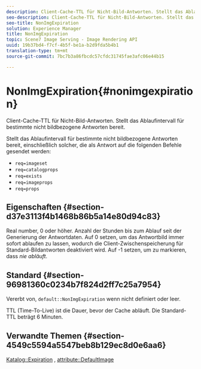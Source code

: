 ```yaml
---
description: Client-Cache-TTL für Nicht-Bild-Antworten. Stellt das Ablaufintervall für bestimmte nicht bildbezogene Antworten bereit.
seo-description: Client-Cache-TTL für Nicht-Bild-Antworten. Stellt das Ablaufintervall für bestimmte nicht bildbezogene Antworten bereit.
seo-title: NonImgExpiration
solution: Experience Manager
title: NonImgExpiration
topic: Scene7 Image Serving - Image Rendering API
uuid: 19b37bd4-f7cf-4b5f-be1a-b2d9fda5b4b1
translation-type: tm+mt
source-git-commit: 7bc7b3a86fbcdc57cfdc31745fae3afc06e44b15

---
```



# NonImgExpiration{#nonimgexpiration}

Client-Cache-TTL für Nicht-Bild-Antworten. Stellt das Ablaufintervall für bestimmte nicht bildbezogene Antworten bereit.

Stellt das Ablaufintervall für bestimmte nicht bildbezogene Antworten bereit, einschließlich solcher, die als Antwort auf die folgenden Befehle gesendet werden:

* `req=imageset`
* `req=catalogprops`
* `req=exists`
* `req=imageprops`
* `req=props`

## Eigenschaften {#section-d37e3113f4b1468b86b5a14e80d94c83}

Real number, 0 oder höher. Anzahl der Stunden bis zum Ablauf seit der Generierung der Antwortdaten. Auf 0 setzen, um das Antwortbild immer sofort ablaufen zu lassen, wodurch die Client-Zwischenspeicherung für Standard-Bildantworten deaktiviert wird. Auf -1 setzen, um zu markieren, dass *nie abläuft*.

## Standard {#section-96981360c0234b7f824d2ff7c25a7954}

Vererbt von, `default::NonImgExpiration` wenn nicht definiert oder leer.

TTL (Time-To-Live) ist die Dauer, bevor der Cache abläuft. Die Standard-TTL beträgt 6 Minuten.

## Verwandte Themen {#section-4549c5594a5547beb8b129ec8d0e6aa6}

[Katalog::Expiration](../../../../../is-api/image-catalog/image-serving-api-ref/c-image-catalog-reference/c-image-svg-data-reference/c-image-data-reference/r-expiration-cat.md#reference-a7afd668ecbb4d2da65d86259aa6a28a) , [attribute::DefaultImage](../../../../../is-api/image-catalog/image-serving-api-ref/c-image-catalog-reference/c-attributes-reference/r-is-cat-defaultimage.md#reference-8e9900e129f54ed68462a3c2fc3bc433)
